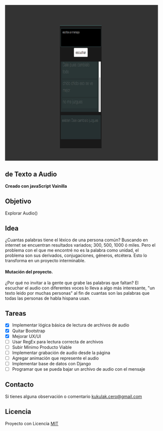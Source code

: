 <img src="https://raw.githubusercontent.com/kukulak/textoAudio/main/img/pantallazoTextoAudio.jpg" alt="TextoAudio" width="838" height="512" >


## de Texto a Audio
**Creado con javaScript Vainilla**

## Objetivo

Explorar Audio()


## Idea

 ¿Cuantas palabras tiene el léxico de una persona común?
 Buscando en internet se encuentran resultados variados; 300, 500, 1000 ó miles.
 Pero el problema con el que me encontré no es la palabra como unidad, el problema son sus derivados, conjugaciones, géneros, etcétera.
 Esto lo transforma en un proyecto interminable.

#### Mutación del proyecto.

¿Por qué no invitar a la gente que grabe las palabras que faltan?
El escuchar el audio con diferentes voces lo lleva a algo más interesante,
"un texto leido por muchas personas" al fin de cuantas son las palabras que todas las personas de habla hispana usan.


## Tareas

- [x] Implementar lógica básica de lectura de archivos de audio
- [x] Quitar Bootstrap
- [x] Mejorar UX/UI
- [ ] Usar RegEx para lectura correcta de archivos
- [ ] Subir Mínimo Producto Viable
- [ ] Implementar grabación de audio desde la página
- [ ] Agregar animación que represente el audio
- [ ] Implementar base de datos con Django
- [ ] Programar que se pueda bajar un archivo de audio con el mensaje

## Contacto

Si tienes alguna observación o comentario <kukulak.cero@gmail.com>


## Licencia

Proyecto con Licencia [MIT](http://www.opensource.org/licenses/mit-license.php) 

